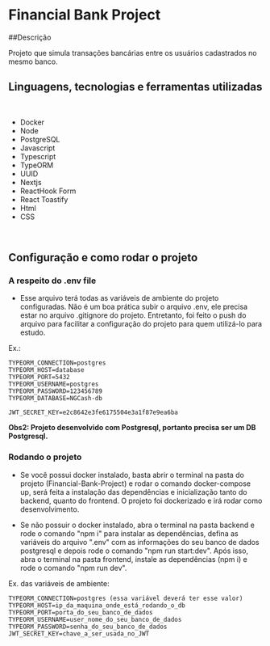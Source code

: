 # Financial Bank Project

##Descrição

Projeto que simula transações bancárias entre os usuários cadastrados no mesmo banco.

## Linguagens, tecnologias e ferramentas utilizadas

<br>

- Docker
- Node
- PostgreSQL
- Javascript
- Typescript
- TypeORM
- UUID
- Nextjs
- ReactHook Form
- React Toastify
- Html
- CSS

<br>

## Configuração e como rodar o projeto

### A respeito do .env file
- Esse arquivo terá todas as variáveis de ambiente do projeto configuradas. Não é um boa prática subir o arquivo .env, ele precisa estar no arquivo .gitignore do projeto. Entretanto, foi feito o push do arquivo  para facilitar a configuração do projeto para quem utilizá-lo para estudo.

Ex.:
``` 
TYPEORM_CONNECTION=postgres
TYPEORM_HOST=database
TYPEORM_PORT=5432
TYPEORM_USERNAME=postgres
TYPEORM_PASSWORD=123456789
TYPEORM_DATABASE=NGCash-db

JWT_SECRET_KEY=e2c8642e3fe6175504e3a1f87e9ea6ba
```

**Obs2: Projeto desenvolvido com Postgresql, portanto precisa ser um DB Postgresql.**

### Rodando o projeto
- Se você possui docker instalado, basta abrir o terminal na pasta do projeto (Financial-Bank-Project) e rodar o comando docker-compose up, será feita a instalação das dependências e inicialização tanto do backend, quanto do frontend. O projeto foi dockerizado e irá rodar como desenvolvimento. 

- Se não possuir o docker instalado, abra o terminal na pasta backend e rode o comando "npm i" para instalar as dependências, defina as variáveis do arquivo ".env" com as informações do seu banco de dados postgresql e depois rode o comando "npm run start:dev". Após isso, abra o terminal na pasta frontend, instale as dependências (npm i) e rode o comando "npm run dev".

Ex. das variáveis de ambiente:
``` 
TYPEORM_CONNECTION=postgres (essa variável deverá ter esse valor)
TYPEORM_HOST=ip_da_maquina_onde_está_rodando_o_db
TYPEORM_PORT=porta_do_seu_banco_de_dados
TYPEORM_USERNAME=user_nome_do_seu_banco_de_dados
TYPEORM_PASSWORD=senha_do_seu_banco_de_dados
JWT_SECRET_KEY=chave_a_ser_usada_no_JWT
```
##
